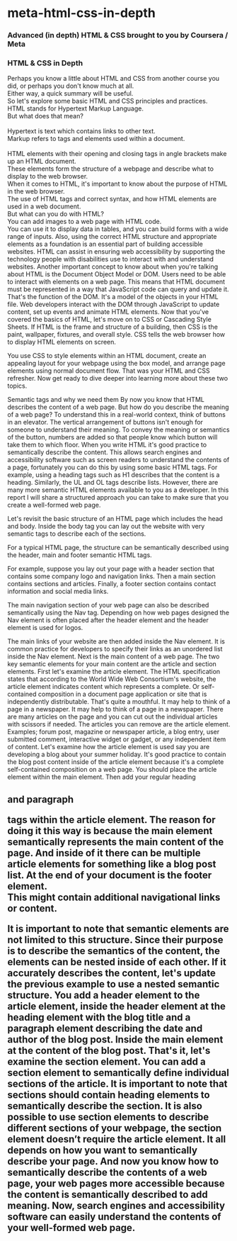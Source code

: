 <h1>meta-html-css-in-depth</h1>

<h3>Advanced (in depth) HTML & CSS brought to you by Coursera / Meta</h3>

<h3>HTML & CSS in Depth</h3>

<p>Perhaps you know a little about HTML and CSS from another course you did, or perhaps you don't know much at all.<br>
Either way, a quick summary will be useful.<br>
So let's explore some basic HTML and CSS principles and practices.<br>
HTML stands for Hypertext Markup Language.<br>
But what does that mean?<br>
<br>
Hypertext is text which contains links to other text.<br>
Markup refers to tags and elements used within a document.<br>
<br>
HTML elements with their opening and closing tags in angle brackets make up an HTML document.<br>
These elements form the structure of a webpage and describe what to display to the web browser.<br>
When it comes to HTML, it's important to know about the purpose of HTML in the web browser.<br>
The use of HTML tags and correct syntax, and how HTML elements are used in a web document.<br>
But what can you do with HTML?<br>
You can add images to a web page with HTML code.<br>
You can use it to display data in tables, and you can build forms with a wide range of inputs. 
Also, using the correct HTML structure and appropriate elements as a foundation is an essential part of building accessible websites. 
HTML can assist in ensuring web accessibility by supporting the technology people with disabilities use to interact with and understand websites. 
Another important concept to know about when you're talking about HTML is the Document Object Model or DOM. 
Users need to be able to interact with elements on a web page. 
This means that HTML document must be represented in a way that JavaScript code can query and update it. 
That's the function of the DOM. 
It's a model of the objects in your HTML file. 
Web developers interact with the DOM through JavaScript to update content, set up events and animate HTML elements. 
Now that you've covered the basics of HTML, let's move on to CSS or Cascading Style Sheets. 
If HTML is the frame and structure of a building, then CSS is the paint, wallpaper, fixtures, and overall style. 
CSS tells the web browser how to display HTML elements on screen. 
 
You use CSS to style elements within an HTML document, create an appealing layout for your webpage using the box model, and arrange page elements using normal document flow. 
That was your HTML and CSS refresher. 
Now get ready to dive deeper into learning more about these two topics.

Semantic tags and why we need them
By now you know that HTML describes the content of a web page. 
But how do you describe the meaning of a web page?
To understand this in a real-world context, think of buttons in an elevator.
The vertical arrangement of buttons isn't enough for someone to understand their meaning.
To convey the meaning or semantics of the button, numbers are added so that people know which button will take them to which floor. 
When you write HTML it's good practice to semantically describe the content. 
This allows search engines and accessibility software such as screen readers to understand the contents of a page, fortunately you can do this by using some basic HTML tags. 
For example, using a heading tags such as H1 describes that the content is a heading. 
Similarly, the UL and OL tags describe lists. 
However, there are many more semantic HTML elements available to you as a developer.
In this report I will share a structured approach you can take to make sure that you create a well-formed web page. 
 
Let's revisit the basic structure of an HTML page which includes the head and body. 
Inside the body tag you can lay out the website with very semantic tags to describe each of the sections. 
 
For a typical HTML page, the structure can be semantically described using the header, main and footer semantic HTML tags. 
 
For example, suppose you lay out your page with a header section that contains some company logo and navigation links. 
Then a main section contains sections and articles. 
Finally, a footer section contains contact information and social media links. 
 
The main navigation section of your web page can also be described semantically using the Nav tag. 
Depending on how web pages designed the Nav element is often placed after the header element and the header element is used for logos. 
 
The main links of your website are then added inside the Nav element. 
It is common practice for developers to specify their links as an unordered list inside the Nav element. 
Next is the main content of a web page. 
The two key semantic elements for your main content are the article and section elements. 
First let's examine the article element. 
The HTML specification states that according to the World Wide Web Consortium's website, the article element indicates content which represents a complete. 
Or self-contained composition in a document page application or site that is independently distributable. 
That's quite a mouthful. 
It may help to think of a page in a newspaper. 
It may help to think of a page in a newspaper.
There are many articles on the page and you can cut out the individual articles with scissors if needed.
The articles you can remove are the article element.
Examples; forum post, magazine or newspaper article, a blog entry, user submitted comment, interactive widget or gadget, or any independent item of content.
Let's examine how the article element is used say you are developing a blog about your summer holiday.
It's good practice to contain the blog post content inside of the article element because it's a complete self-contained composition on a web page. 
You should place the article element within the main element.
Then add your regular heading <h2> and paragraph <p> tags within the article element.
The reason for doing it this way is because the main element semantically represents the main content of the page. 
And inside of it there can be multiple article elements for something like a blog post list. 
At the end of your document is the footer element.  
This might contain additional navigational links or content.

It is important to note that semantic elements are not limited to this structure. 
Since their purpose is to describe the semantics of the content, the elements can be nested inside of each other. 
If it accurately describes the content, let's update the previous example to use a nested semantic structure.
You add a header element to the article element, inside the header element at the heading element with the blog title and a paragraph element describing the date and author of the blog post. 
Inside the main element at the content of the blog post. 
That's it, let's examine the section element. 
You can add a section element to semantically define individual sections of the article. 
It is important to note that sections should contain heading elements to semantically describe the section. 
It is also possible to use section elements to describe different sections of your webpage, the section element doesn’t require the article element.
It all depends on how you want to semantically describe your page. 
And now you know how to semantically describe the contents of a web page, your web pages more accessible because the content is semantically described to add meaning.
Now, search engines and accessibility software can easily understand the contents of your well-formed web page.





